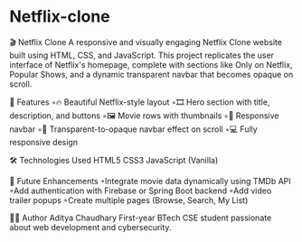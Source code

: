 # Netflix-clone
🎬 Netflix Clone A responsive and visually engaging Netflix Clone website built using HTML, CSS, and JavaScript. This project replicates the user interface of Netflix's homepage, complete with sections like Only on Netflix, Popular Shows, and a dynamic transparent navbar that becomes opaque on scroll.

🚀 Features
◦🔥 Beautiful Netflix-style layout
◦🎞 Hero section with title, description, and buttons
◦🖼 Movie rows with thumbnails
◦🧭 Responsive navbar
◦🎯 Transparent-to-opaque navbar effect on scroll
◦💻 Fully responsive design

🛠 Technologies Used
HTML5
CSS3
JavaScript (Vanilla)

📌 Future Enhancements 
◦Integrate movie data dynamically using TMDb API
◦Add authentication with Firebase or Spring Boot backend
◦Add video trailer popups
◦Create multiple pages (Browse, Search, My List)

🧑‍💻 Author
Aditya Chaudhary
First-year BTech CSE student passionate about web development and cybersecurity.
